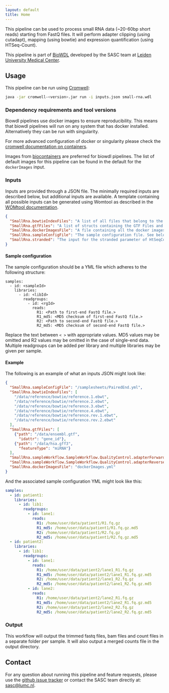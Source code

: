 ```yaml
---
layout: default
title: Home
---
```


This pipeline can be used to process small RNA data (~20-60bp short reads)
 starting from FastQ files.
It will perform adapter clipping (using cutadapt), mapping (using bowtie) and expression
quantification (using HTSeq-Count).

This pipeline is part of [BioWDL](https://biowdl.github.io/)
developed by the SASC team at [Leiden University Medical Center](https://www.lumc.nl/).

## Usage
This pipeline can be run using
[Cromwell](http://cromwell.readthedocs.io/en/stable/):
```bash
java -jar cromwell-<version>.jar run -i inputs.json small-rna.wdl
```

### Dependency requirements and tool versions
Biowdl pipelines use docker images to ensure  reproducibility. This
means that biowdl pipelines will run on any system that has docker
installed. Alternatively they can be run with singularity.

For more advanced configuration of docker or singularity please check
the [cromwell documentation on containers](
https://cromwell.readthedocs.io/en/stable/tutorials/Containers/).

Images from [biocontainers](https://biocontainers.pro) are preferred for
biowdl pipelines. The list of default images for this pipeline can be
found in the default for the `dockerImages` input.

### Inputs
Inputs are provided through a JSON file. The minimally required inputs are
described below, but additional inputs are available.
A template containing all possible inputs can be generated using
Womtool as described in the
[WOMtool documentation](http://cromwell.readthedocs.io/en/stable/WOMtool/).


```JSON
{
  "SmallRna.bowtieIndexFiles": "A list of all files that belong to the bowtie index",
  "SmallRna.gtfFiles": "A list of structs containing the GTF Files and information about ID and feature attributes",
  "SmallRna.dockerImagesFile": "A file containing all the docker images used in the workflow. A default is provided as 'dockerImages.yml'.",
  "SmallRna.sampleConfigFile": "The sample configuration file. See below for more details.",
  "SmallRna.stranded": "The input for the stranded parameter of HtSeqCount. Default: 'no'"
}
```

#### Sample configuration
The sample configuration should be a YML file which adheres to the following
structure:
```YML
samples:
  - id: <sampleId>
    libraries:
      - id: <libId>
        readgroups:
          - id: <rgId>
            reads:
              R1: <Path to first-end FastQ file.>
              R1_md5: <MD5 checksum of first-end FastQ file.>
              R2: <Path to second-end FastQ file.>
              R2_md5: <MD5 checksum of second-end FastQ file.>
```
Replace the text between `< >` with appropriate values. MD5 values may be
omitted and R2 values may be omitted in the case of single-end data.
Multiple readgroups can be added per library and multiple libraries may be
given per sample.

#### Example

The following is an example of what an inputs JSON might look like:
```JSON
{
  "SmallRna.sampleConfigFile": "/samplesheets/PairedEnd.yml",
  "SmallRna.bowtieIndexFiles": [
    "/data/reference/bowtie/reference.1.ebwt",
    "/data/reference/bowtie/reference.2.ebwt",
    "/data/reference/bowtie/reference.3.ebwt",
    "/data/reference/bowtie/reference.4.ebwt",
    "/data/reference/bowtie/reference.rev.1.ebwt",
    "/data/reference/bowtie/reference.rev.2.ebwt"
  ],
  "SmallRna.gtfFiles": [
    {"path": "/data/ensembl.gtf",
      "idattr": "gene_id"},
    {"path": "/data/hsa.gff3",
      "featureType": "miRNA"}
  ],
  "SmallRna.sampleWorkflow.SampleWorkflow.QualityControl.adapterForward": "AGATCGGAAGAG",
  "SmallRna.sampleWorkflow.SampleWorkflow.QualityControl.adapterReverse": "GATCGTCGGACT",
  "SmallRna.dockerImagesFile": "dockerImages.yml"
}
```

And the associated sample configuration YML might look like this:
```YAML
samples:
  - id: patient1:
    libraries:
      - id: lib1:
        readgroups:
          - id: lane1:
            reads:
              R1: /home/user/data/patient1/R1.fq.gz
              R1_md5: /home/user/data/patient1/R1.fq.gz.md5
              R2: /home/user/data/patient1/R2.fq.gz
              R2_md5: /home/user/data/patient1/R2.fq.gz.md5
  - id: patient2:
    libraries:
      - id: lib1:
        readgroups:
          - id: lane1:
            reads:
              R1: /home/user/data/patient2/lane1_R1.fq.gz
              R1_md5: /home/user/data/patient2/lane1_R1.fq.gz.md5
              R2: /home/user/data/patient2/lane1_R2.fq.gz
              R2_md5: /home/user/data/patient2/lane1_R2.fq.gz.md5
          - id: lane2:
            reads:
              R1: /home/user/data/patient2/lane2_R1.fq.gz
              R1_md5: /home/user/data/patient2/lane2_R1.fq.gz.md5
              R2: /home/user/data/patient2/lane2_R2.fq.gz
              R2_md5: /home/user/data/patient2/lane2_R2.fq.gz.md5
```


### Output
This workflow will output the trimmed fastq files, bam files  and
count files in a separate folder per sample. 
It will also output a merged counts file in the output directory.

## Contact
<p>
  <!-- Obscure e-mail address for spammers -->
For any question about running this pipeline and feature requests, please use
the
<a href='https://github.com/biowdl/rna-seq/issues'>github issue tracker</a>
or contact
the SASC team
 directly at: 
<a href='&#109;&#97;&#105;&#108;&#116;&#111;&#58;&#115;&#97;&#115;&#99;&#64;&#108;&#117;&#109;&#99;&#46;&#110;&#108;'>
&#115;&#97;&#115;&#99;&#64;&#108;&#117;&#109;&#99;&#46;&#110;&#108;</a>.
</p>
